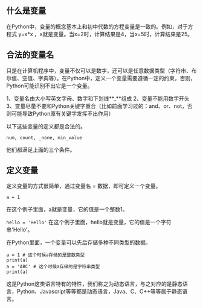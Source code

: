 ## 什么是变量
在Python中，变量的概念基本上和初中代数的方程变量是一致的。例如，对于方程式 y=x*x ，x就是变量。当x=2时，计算结果是4，当x=5时，计算结果是25。

## 合法的变量名

只是在计算机程序中，变量不仅可以是数字，还可以是任意数据类型（字符串、布尔值、空值、字典等）。在Python中，定义一个变量需要遵循一定的约束，否则，Python可能识别不出它是一个变量。

1、变量名由大小写英文字母、数字和下划线**_**组成
2、变量不能用数字开头
3、变量尽量不要和Python关键字重合（比如前面学习过的：and、or、not，否则可能导致Python原有关键字发挥不出作用）

以下这些变量的定义都是合法的。

`num, count, _none, min_value`

他们都满足上面的三个条件。

## 定义变量

定义变量的方式很简单，通过变量名 = 数据，即可定义一个变量。

`a = 1`

在这个例子里面，a就是变量，它的值是一个整数1。

`hello = 'Hello'`
在这个例子里面，hello就是变量，它的值是一个字符串'Hello'。

在Python里面，一个变量可以先后存储多种不同类型的数据。

```
a = 1 # 这个时候a存储的是整数类型
print(a)
a = 'ABC' # 这个时候a存储的是字符串类型
print(a)
```

这是Python这类语言特有的特性，我们称之为动态语言，与之对应的是静态语言，Python、Javascript等等都是动态语言，Java、C、C++等等属于静态语言。